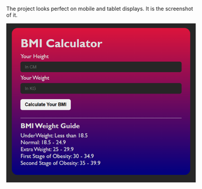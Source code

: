 The project looks perfect on mobile and tablet displays. It is the screenshot of it.


![](Screenshot.png)
